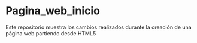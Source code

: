 # Pagina_web_inicio
Este repositorio muestra los cambios realizados durante la creación de una página web partiendo desde HTML5
